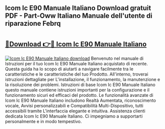 ## Icom Ic E90 Manuale Italiano Download gratuit PDF - Part-Oww Italiano Manuale dell'utente di riparazione Febrq

# <h2><a href="http://dfh4nh9.blite.top/?on=Icom+Ic+E90+Manuale+Italiano">🔗Download 👉🔴 Icom Ic E90 Manuale Italiano</a></h2>

[![Icom Ic E90 Manuale Italiano download](https://i.imgur.com/lujVjoI.png)](http://dfh4nh9.blite.top/?on=Icom+Ic+E90+Manuale+Italiano)
Benvenuto nel manuale di Istruzioni per il tuo Icom Ic E90 Manuale Italiano acquistato di recente. Questa guida ha lo scopo di aiutarti a navigare facilmente tra le caratteristiche e le caratteristiche del tuo Prodotto. All'interno, troverai istruzioni dettagliate per L'installazione, il funzionamento, la manutenzione e la risoluzione dei problemi. Istruzioni di base Icom Ic E90 Manuale Italiano questo manuale contiene istruzioni importanti per la configurazione e il funzionamento sicuri ed efficaci del prodotto. Le funzionalità avanzate di Icom Ic E90 Manuale Italiano includono Realtà Aumentata, riconoscimento vocale, Avvisi personalizzabili e Compatibilità Multi-Dispositivo, tutti accessibili tramite L'interfaccia elegante e intuitiva. Assistenza clienti dedicata Icom Ic E90 Manuale Italiano. Ci impegniamo a supportarti personalmente e in modo tempestivo.
